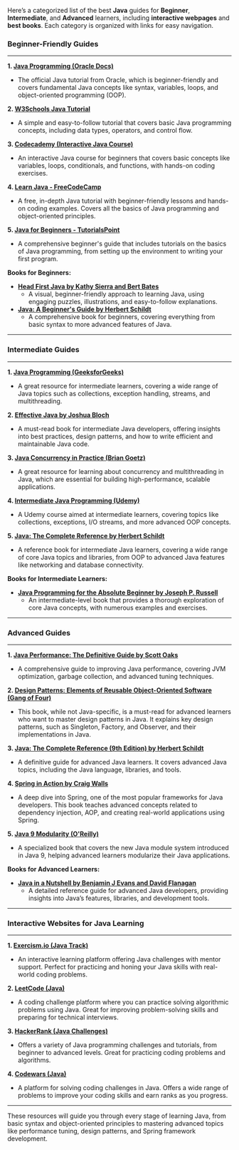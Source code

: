 Here’s a categorized list of the best **Java** guides for **Beginner**, **Intermediate**, and **Advanced** learners, including **interactive webpages** and **best books**. Each category is organized with links for easy navigation.

### **Beginner-Friendly Guides**
---
**1. [Java Programming (Oracle Docs)](https://docs.oracle.com/javase/tutorial/)**
   - The official Java tutorial from Oracle, which is beginner-friendly and covers fundamental Java concepts like syntax, variables, loops, and object-oriented programming (OOP).

**2. [W3Schools Java Tutorial](https://www.w3schools.com/java/)**
   - A simple and easy-to-follow tutorial that covers basic Java programming concepts, including data types, operators, and control flow.

**3. [Codecademy (Interactive Java Course)](https://www.codecademy.com/learn/learn-java)**
   - An interactive Java course for beginners that covers basic concepts like variables, loops, conditionals, and functions, with hands-on coding exercises.

**4. [Learn Java - FreeCodeCamp](https://www.freecodecamp.org/news/java-tutorial/)**
   - A free, in-depth Java tutorial with beginner-friendly lessons and hands-on coding examples. Covers all the basics of Java programming and object-oriented principles.

**5. [Java for Beginners - TutorialsPoint](https://www.tutorialspoint.com/java/index.htm)**
   - A comprehensive beginner's guide that includes tutorials on the basics of Java programming, from setting up the environment to writing your first program.

**Books for Beginners:**
   - **[Head First Java by Kathy Sierra and Bert Bates](https://www.amazon.com/Head-First-Java-Kathy-Sierra/dp/0596009208)**
     - A visual, beginner-friendly approach to learning Java, using engaging puzzles, illustrations, and easy-to-follow explanations.
   - **[Java: A Beginner's Guide by Herbert Schildt](https://www.amazon.com/Java-Beginners-Guide-Seventh-Programming/dp/1260440230)**
     - A comprehensive book for beginners, covering everything from basic syntax to more advanced features of Java.

---

### **Intermediate Guides**
---
**1. [Java Programming (GeeksforGeeks)](https://www.geeksforgeeks.org/java/)**
   - A great resource for intermediate learners, covering a wide range of Java topics such as collections, exception handling, streams, and multithreading.

**2. [Effective Java by Joshua Bloch](https://www.amazon.com/Effective-Java-3rd-Joshua-Bloch/dp/0134685997)**
   - A must-read book for intermediate Java developers, offering insights into best practices, design patterns, and how to write efficient and maintainable Java code.

**3. [Java Concurrency in Practice (Brian Goetz)](https://www.amazon.com/Java-Concurrency-Practice-Brian-Goetz/dp/0321349601)**
   - A great resource for learning about concurrency and multithreading in Java, which are essential for building high-performance, scalable applications.

**4. [Intermediate Java Programming (Udemy)](https://www.udemy.com/course/intermediate-java-programming/)**
   - A Udemy course aimed at intermediate learners, covering topics like collections, exceptions, I/O streams, and more advanced OOP concepts.

**5. [Java: The Complete Reference by Herbert Schildt](https://www.amazon.com/Java-Complete-Reference-Eighth-Programmers/dp/0071808558)**
   - A reference book for intermediate Java learners, covering a wide range of core Java topics and libraries, from OOP to advanced Java features like networking and database connectivity.

**Books for Intermediate Learners:**
   - **[Java Programming for the Absolute Beginner by Joseph P. Russell](https://www.amazon.com/Java-Programming-Absolute-Beginner-3rd/dp/1435458130)**
     - An intermediate-level book that provides a thorough exploration of core Java concepts, with numerous examples and exercises.

---

### **Advanced Guides**
---
**1. [Java Performance: The Definitive Guide by Scott Oaks](https://www.amazon.com/Java-Performance-Definitive-Scott-Oaks/dp/1449358455)**
   - A comprehensive guide to improving Java performance, covering JVM optimization, garbage collection, and advanced tuning techniques.

**2. [Design Patterns: Elements of Reusable Object-Oriented Software (Gang of Four)](https://www.amazon.com/Design-Patterns-Elements-Reusable-Object-Oriented/dp/0201633612)**
   - This book, while not Java-specific, is a must-read for advanced learners who want to master design patterns in Java. It explains key design patterns, such as Singleton, Factory, and Observer, and their implementations in Java.

**3. [Java: The Complete Reference (9th Edition) by Herbert Schildt](https://www.amazon.com/Java-Complete-Reference-9th-Edition/dp/1260440230)**
   - A definitive guide for advanced Java learners. It covers advanced Java topics, including the Java language, libraries, and tools.

**4. [Spring in Action by Craig Walls](https://www.amazon.com/Spring-Action-Fifth-Craig-Walls/dp/1617294942)**
   - A deep dive into Spring, one of the most popular frameworks for Java developers. This book teaches advanced concepts related to dependency injection, AOP, and creating real-world applications using Spring.

**5. [Java 9 Modularity (O'Reilly)](https://www.oreilly.com/library/view/java-9-modularity/9781491957074/)**
   - A specialized book that covers the new Java module system introduced in Java 9, helping advanced learners modularize their Java applications.

**Books for Advanced Learners:**
   - **[Java in a Nutshell by Benjamin J Evans and David Flanagan](https://www.amazon.com/Java-Nutshell-6th-Benjamin-Evans/dp/1492037261)**
     - A detailed reference guide for advanced Java developers, providing insights into Java’s features, libraries, and development tools.

---

### **Interactive Websites for Java Learning**
---
**1. [Exercism.io (Java Track)](https://exercism.io/tracks/java)**
   - An interactive learning platform offering Java challenges with mentor support. Perfect for practicing and honing your Java skills with real-world coding problems.

**2. [LeetCode (Java)](https://leetcode.com/problemset/all/?language=Java)**
   - A coding challenge platform where you can practice solving algorithmic problems using Java. Great for improving problem-solving skills and preparing for technical interviews.

**3. [HackerRank (Java Challenges)](https://www.hackerrank.com/domains/tutorials/10-days-of-java)**
   - Offers a variety of Java programming challenges and tutorials, from beginner to advanced levels. Great for practicing coding problems and algorithms.

**4. [Codewars (Java)](https://www.codewars.com/)**
   - A platform for solving coding challenges in Java. Offers a wide range of problems to improve your coding skills and earn ranks as you progress.

---

These resources will guide you through every stage of learning Java, from basic syntax and object-oriented principles to mastering advanced topics like performance tuning, design patterns, and Spring framework development.